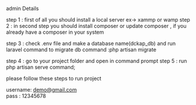 admin Details


step 1 : first of all you should install a local server
ex-> xammp or wamp
step 2 : in second step you should install composer or update composer , if you already have a composer in your system

step 3 : check .env file and make a database name(dckap_db) and run laravel command to migrate db
command :php artisan migrate 

step 4 : go to your project folder and open in command prompt
step 5 : run php artisan serve command; 

please follow these steps to run project


<!-- admin username and password -->
username: demo@gmail.com\
pass : 12345678
